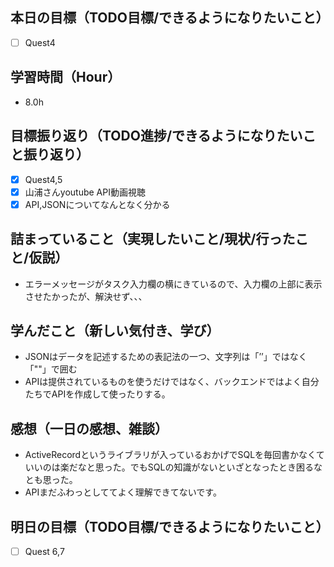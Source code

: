 ## 本日の目標（TODO目標/できるようになりたいこと）
- [ ] Quest4
## 学習時間（Hour）
- 8.0h
## 目標振り返り（TODO進捗/できるようになりたいこと振り返り）
- [x] Quest4,5
- [x] 山浦さんyoutube API動画視聴
- [x] API,JSONについてなんとなく分かる

## 詰まっていること（実現したいこと/現状/行ったこと/仮説）
- エラーメッセージがタスク入力欄の横にきているので、入力欄の上部に表示させたかったが、解決せず、、、
## 学んだこと（新しい気付き、学び）
- JSONはデータを記述するための表記法の一つ、文字列は「’’」ではなく「""」で囲む
- APIは提供されているものを使うだけではなく、バックエンドではよく自分たちでAPIを作成して使ったりする。
## 感想（一日の感想、雑談）
- ActiveRecordというライブラリが入っているおかげでSQLを毎回書かなくていいのは楽だなと思った。でもSQLの知識がないといざとなったとき困るなとも思った。
- APIまだふわっとしててよく理解できてないです。
## 明日の目標（TODO目標/できるようになりたいこと）
- [ ] Quest 6,7
